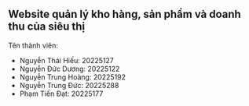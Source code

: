## Website quản lý kho hàng, sản phẩm và doanh thu của siêu thị
Tên thành viên:
  - Nguyễn Thái Hiếu:     20225127
  - Nguyễn Đức Dương:     20225122
  - Nguyễn Trung Hoàng:   20225192
  - Nguyễn Trung Đức:     20225288
  - Phạm Tiến Đạt:        20225177
